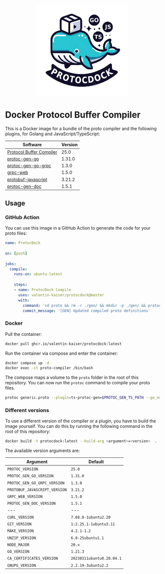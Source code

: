 <p align="center">
  <img src="protocdock.png" width="300">
</p>

# Docker Protocol Buffer Compiler

This is a Docker image for a bundle of the proto compiler and the following plugins, for Golang and JavaScript/TypeScript:

| Software | Version |
| -------- | ------- |
| [Protocol Buffer Compiler](https://github.com/protocolbuffers/protobuf) | 25.0 |
| [protoc-gen-go](https://google.golang.org/protobuf) | 1.31.0 |
| [protoc-gen-go-grpc](https://google.golang.org/grpc/cmd/protoc-gen-go-grpc) | 1.3.0 |
| [grpc-web](https://github.com/grpc/grpc-web) | 1.5.0 |
| [protobuf-javascript](https://github.com/protocolbuffers/protobuf-javascript) | 3.21.2 |
| [protoc-gen-doc](https://github.com/pseudomuto/protoc-gen-doc) | 1.5.1 |

## Usage

### GitHub Action

You can use this image in a GitHub Action to generate the code for your proto files:

```yaml
name: ProtocDock

on: [push]

jobs:
  compile:
    runs-on: ubuntu-latest

    steps:
    - name: ProtocDock Compile
      uses: valentin-kaiser/protocdock@master
      with:
        command: 'cd proto && rm -r ./gen/ && mkdir -p ./gen/ && protoc generic.proto --plugin=ts-protoc-gen=$PROTOC_GEN_TS_PATH --go_out=./gen/ --go-grpc_out=./gen/ --js_out="import_style=commonjs,binary:./gen/" --grpc-web_out="import_style=typescript,mode=grpcweb:./gen/" --proto_path=/app/proto'
        commit_message: '[GEN] Updated compiled proto definitions'
```

### Docker

Pull the container:

```bash
docker pull ghcr.io/valentin-kaiser/protocdock:latest
```

Run the container via compose and enter the container:

```bash
docker compose up -d
docker exec -it proto-compiler /bin/bash
```

The compose maps a volume to the `proto` folder in the root of this repository. You can now run the `protoc` command to compile your proto files.

```bash
protoc generic.proto --plugin=ts-protoc-gen=$PROTOC_GEN_TS_PATH --go_out=./gen/ --go-grpc_out=./gen/ --js_out="import_style=commonjs,binary:./gen/" --grpc-web_out="import_style=typescript,mode=grpcweb:./gen/" --proto_path=/app/proto
```

### Different versions

To use a different version of the compiler or a plugin, you have to build the image yourself. You can do this by running the following command in the root of this repository:

```bash
docker build -t protocdock:latest --build-arg <argument>=<version>  .
```

The available version arguments are:

| Argument | Default |
| -------- | ------- |
| `PROTOC_VERSION` | `25.0` |
| `PROTOC_GEN_GO_VERSION` | `1.31.0` |
| `PROTOC_GEN_GO_GRPC_VERSION` | `1.3.0` |
| `PROTOBUF_JAVASCRIPT_VERSION` | `3.21.2` |
| `GRPC_WEB_VERSION` | `1.5.0` |
| `PROTOC_GEN_DOC_VERSION` | `1.5.1` |
| --- | --- |
| `CURL_VERSION` | `7.68.0-1ubuntu2.20` |
| `GIT_VERSION` | `1:2.25.1-1ubuntu3.11` |
| `MAKE_VERSION` | `4.2.1-1.2` |
| `UNZIP_VERSION` | `6.0-25ubuntu1.1` |
| `NODE_MAJOR` | `20.x` |
| `GO_VERSION` | `1.21.3` |
| `CA_CERTIFICATES_VERSION` | `20230311ubuntu0.20.04.1` |
| `GNUPG_VERSION` | `2.2.19-3ubuntu2.2` |